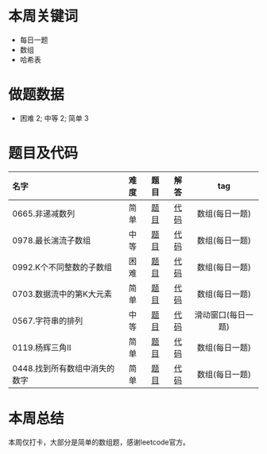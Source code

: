 <!--
 * @Description: 
 * @Autor: Au3C2
 * @Date: 2021-01-11 14:55:49
 * @LastEditors: Au3C2
 * @LastEditTime: 2021-02-16 12:22:00
-->
# 本周关键词

* 每日一题
* 数组
* 哈希表

# 做题数据

* 困难 2; 中等 2; 简单 3

# 题目及代码

|名字|难度|题目|解答|tag|
|:-|:-:|:-:|:-:|:-:|
|0665.非递减数列|简单|[题目](https://leetcode-cn.com/problems/non-decreasing-array/)|[代码](../Code/202102第2周/0665.非递减数列.py)|数组(每日一题)
|0978.最长湍流子数组|中等|[题目](https://leetcode-cn.com/problems/longest-turbulent-subarray/)|[代码](../Code/202102第2周/0978.最长湍流子数组.py)|数组(每日一题)
|0992.K个不同整数的子数组|困难|[题目](https://leetcode-cn.com/problems/subarrays-with-k-different-integers/)|[代码](../Code/202102第2周/0992.K个不同整数的子数组.py)|数组(每日一题)
|0703.数据流中的第K大元素|简单|[题目](https://leetcode-cn.com/problems/kth-largest-element-in-a-stream/)|[代码](../Code/202102第2周/0703.数据流中的第K大元素.py)|数组(每日一题)
|0567.字符串的排列|中等|[题目](https://leetcode-cn.com/problems/permutation-in-string/)|[代码](../Code/202102第2周/0567.字符串的排列.py)|滑动窗口(每日一题)
|0119.杨辉三角II|简单|[题目](https://leetcode-cn.com/problems/pascals-triangle-ii/)|[代码](../Code/202102第2周/0119.杨辉三角II.py)|数组(每日一题)
|0448.找到所有数组中消失的数字|简单|[题目](https://leetcode-cn.com/problems/find-all-numbers-disappeared-in-an-array/)|[代码](../Code/202102第2周/0448.找到所有数组中消失的数字.py)|数组(每日一题)


# 本周总结
本周仅打卡，大部分是简单的数组题，感谢leetcode官方。